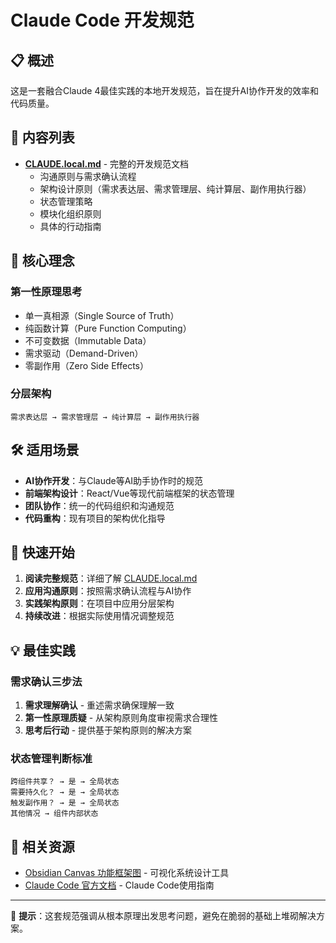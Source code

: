 # Claude Code 开发规范

## 📋 概述

这是一套融合Claude 4最佳实践的本地开发规范，旨在提升AI协作开发的效率和代码质量。

## 📁 内容列表

- **[CLAUDE.local.md](./CLAUDE.local.md)** - 完整的开发规范文档
  - 沟通原则与需求确认流程
  - 架构设计原则（需求表达层、需求管理层、纯计算层、副作用执行器）
  - 状态管理策略
  - 模块化组织原则
  - 具体的行动指南

## 🎯 核心理念

### 第一性原理思考
- 单一真相源（Single Source of Truth）
- 纯函数计算（Pure Function Computing）
- 不可变数据（Immutable Data）
- 需求驱动（Demand-Driven）
- 零副作用（Zero Side Effects）

### 分层架构
```
需求表达层 → 需求管理层 → 纯计算层 → 副作用执行器
```

## 🛠️ 适用场景

- **AI协作开发**：与Claude等AI助手协作时的规范
- **前端架构设计**：React/Vue等现代前端框架的状态管理
- **团队协作**：统一的代码组织和沟通规范
- **代码重构**：现有项目的架构优化指导

## 🚀 快速开始

1. **阅读完整规范**：详细了解 [CLAUDE.local.md](./CLAUDE.local.md)
2. **应用沟通原则**：按照需求确认流程与AI协作
3. **实践架构原则**：在项目中应用分层架构
4. **持续改进**：根据实际使用情况调整规范

## 💡 最佳实践

### 需求确认三步法
1. **需求理解确认** - 重述需求确保理解一致
2. **第一性原理质疑** - 从架构原则角度审视需求合理性
3. **思考后行动** - 提供基于架构原则的解决方案

### 状态管理判断标准
```
跨组件共享？ → 是 → 全局状态
需要持久化？ → 是 → 全局状态  
触发副作用？ → 是 → 全局状态
其他情况 → 组件内部状态
```

## 🔗 相关资源

- [Obsidian Canvas 功能框架图](../../visualization/obsidian-canvas/) - 可视化系统设计工具
- [Claude Code 官方文档](https://docs.anthropic.com/en/docs/claude-code) - Claude Code使用指南

---

📌 **提示**：这套规范强调从根本原理出发思考问题，避免在脆弱的基础上堆砌解决方案。